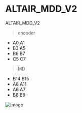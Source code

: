 # ALTAIR_MDD_V2
ALTAIR_MDD_V2

> encoder
 * A0 A1
 * B3 A5
 * B6 B7
 * C5 C7

> MD
 * B14 B15
 * A8 A11
 * A6 A7
 * B8 B9

![image](https://github.com/user-attachments/assets/2c8350b8-cdaf-4463-9ad4-b12e1aafe1a2)
